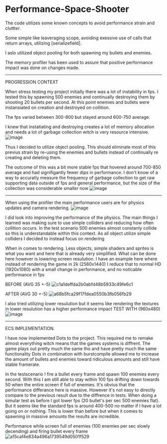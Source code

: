 # Performance-Space-Shooter

The code utilizes some known concepts to avoid performance strain and cluttter.

Some simple like leaveraging scope, avoiding exessive use of calls that return arrays, utilizing [serializefield].

I aslo utilized object pooling for both spawning my bullets and enemies.

The memory profiler has been used to assure that positive performance impact was done on changes made.


---------------------------------------------------------------------



PROGRESSION CONTEXT

When stress testing my project initially there was a lot of instability in fps. 
I tested this by spawning 500 enemies and continually destroying them by shooting 20 bullets per second. 
At this point enemies and bullets were instansiated on creation and destroyed on collition.

The fps varied between 300-800 but stayed around 600-750 average.

I knew that instatiating and destroying creates a lot of memory allocation and needs a lot of garbage collection witch is very resource intensive.
![image](https://github.com/Lomnopx/Performance-Space-Shooter/assets/122265254/3e46e1e9-8485-4f96-b8fc-848acae3f997)




Thus I decided to utilize object pooling. This should eliminate most of this previus strain by re-using the enemies and bullets instead of continually re creating and deleting them.

The outcome of this was a bit more stable fps that hovered around 700-850 average and had signifigantly fewer dips in performance. 
I don't know of a way to accuratly measure the frequency of garbage collection to get raw supporting data outside of fps and general performance, but the size of the collection was considerable smaller now
![image](https://github.com/Lomnopx/Performance-Space-Shooter/assets/122265254/8fc7be13-df61-4681-a0fc-d84adf5cf231)

-----------------------------------------------------------------------------

When using the profiler the main performance users are for physics updates and camera rendering. 
![image](https://github.com/Lomnopx/Performance-Space-Shooter/assets/122265254/b0937ebd-3128-46dc-8a99-6abe88d56864)

I did look into improving the performance of the physics. The main things I learned was making sure to use simple colliders and reducing how often collition occurs.
In the test scenario 500 enemies almost constanly collide so this is understandable within this context. As all object utilize simple colliders I decided to instead focus on rendering


When in comes to rendering. Less objects, simple shaders and sprites is what you want and here that is already very simplified. What can be done here however is lowering screen resulution.
I have an example here where instead of rendering the game in 2k (2560x1440) I reduce that to normal HD (1920x1080) with a small change in performance, and no noticable performance in fps

BEFORE (AVG 35  +-5)
![c1a1deffda2b0abfd48b5933c49fe6c1](https://github.com/Lomnopx/Performance-Space-Shooter/assets/122265254/6316d43a-dad8-4660-85f5-ba731c18d1a7)

AFTER (AVG 30  +-5)
![a68b5fca29f17fdea0550b3fb056fb29](https://github.com/Lomnopx/Performance-Space-Shooter/assets/122265254/eaa9169d-64d3-44d4-85f4-7dba4255170d)

I also tried utilizing lower resulution but it seems like rendering the textures in lower resulution has a higher performance impact
TEST WITH (960x480)
![image](https://github.com/Lomnopx/Performance-Space-Shooter/assets/122265254/9dfeed15-6552-44ef-b9d9-cd4d63b24a2e)

--------------------------------------------------------------------------------

ECS IMPLEMENTATION.

I have now implemented Dots to the project. This required me to remake almost everything witch means that the games systems is diffrent. The game plays out pretty much the same tho and have pretty much the same functionality
Dots in combination with burstcompile allowed me to increase the amount of bullets and enemies toward ridiculous amounts and still have stable framerate. 

In the testscenario I fire a bullet every frame and spawn 100 enemies every second. With this I am still able to stay within 100 fps drifting down towards 50 when the entire screen if full of enemies. 
It's obvius that the performance differance here is massive. However it's not easy to directly compare to the previous result due to the diffrence in tests. When doing a simular test as before I got lower fps (20 bullet's per sec 500 enemies flat). 
But it seems like the standard fps is around 400-500 no matter if I have a lot going on or nothing. This is lower than before but when it comes to spawning in massive amounts the results are incredible.

Performance while screen full of enemies (100 enemies per sec slowly decending) and firing bullet every frame
![a15caf4e834a496a1739549d0501f529](https://github.com/Lomnopx/Performance-Space-Shooter/assets/122265254/72e91f59-7591-41a5-bad9-7cfe5d8ce48a)
